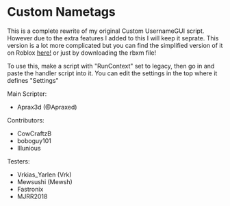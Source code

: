 # Custom Nametags

This is a complete rewrite of my original Custom UsernameGUI script. However due to the extra features I added to this I will keep it seprate. This version is a lot more complicated but you can find the simplified version of it on Roblox [here!](https://create.roblox.com/marketplace/asset/14894647458/) or just by downloading the rbxm file!

To use this, make a script with "RunContext" set to legacy, then go in and paste the handler script into it. You can edit the settings in the top where it defines "Settings"

Main Scripter:

- Aprax3d (@Apraxed)

Contributors:

- CowCraftzB
- boboguy101
- Illunious

Testers:

- Vrkias_Yarlen (Vrk)
- Mewsushi (Mewsh)
- Fastronix
- MJRR2018
